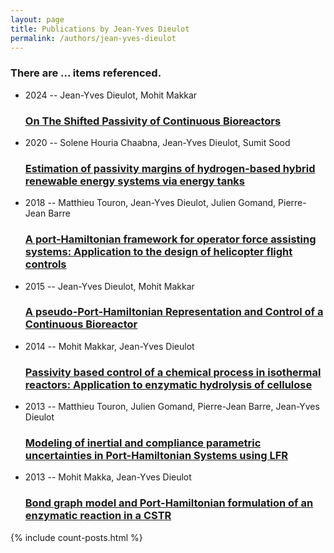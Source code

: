 ```yaml
---
layout: page
title: Publications by Jean-Yves Dieulot
permalink: /authors/jean-yves-dieulot
---
```


<h3 id="number-posts">There are ... items referenced.</h3>
<ul class="post-list">
<li><span class='post-meta'>2024 -- Jean-Yves Dieulot, Mohit Makkar</span><h3><a class='post-link' href="{{ site.baseurl }}/on-the-shifted-passivity-of-continuous-bioreactors">On The Shifted Passivity of Continuous Bioreactors</a></h3></li>
<li><span class='post-meta'>2020 -- Solene Houria Chaabna, Jean-Yves Dieulot, Sumit Sood</span><h3><a class='post-link' href="{{ site.baseurl }}/estimation-of-passivity-margins-of-hydrogen-based-hybrid-renewable-energy-systems-via-energy-tanks">Estimation of passivity margins of hydrogen-based hybrid renewable energy systems via energy tanks</a></h3></li>
<li><span class='post-meta'>2018 -- Matthieu Touron, Jean-Yves Dieulot, Julien Gomand, Pierre-Jean Barre</span><h3><a class='post-link' href="{{ site.baseurl }}/a-port-hamiltonian-framework-for-operator-force-assisting-systems-application-to-the-design-of-helicopter-flight-controls">A port-Hamiltonian framework for operator force assisting systems: Application to the design of helicopter flight controls</a></h3></li>
<li><span class='post-meta'>2015 -- Jean-Yves Dieulot, Mohit Makkar</span><h3><a class='post-link' href="{{ site.baseurl }}/a-pseudo-port-hamiltonian-representation-and-control-of-a-continuous-bioreactor">A pseudo-Port-Hamiltonian Representation and Control of a Continuous Bioreactor</a></h3></li>
<li><span class='post-meta'>2014 -- Mohit Makkar, Jean-Yves Dieulot</span><h3><a class='post-link' href="{{ site.baseurl }}/passivity-based-control-of-a-chemical-process-in-isothermal-reactors-application-to-enzymatic-hydrolysis-of-cellulose">Passivity based control of a chemical process in isothermal reactors: Application to enzymatic hydrolysis of cellulose</a></h3></li>
<li><span class='post-meta'>2013 -- Matthieu Touron, Julien Gomand, Pierre-Jean Barre, Jean-Yves Dieulot</span><h3><a class='post-link' href="{{ site.baseurl }}/modeling-of-inertial-and-compliance-parametric-uncertainties-in-port-hamiltonian-systems-using-lfr">Modeling of inertial and compliance parametric uncertainties in Port-Hamiltonian Systems using LFR</a></h3></li>
<li><span class='post-meta'>2013 -- Mohit Makka, Jean-Yves Dieulot</span><h3><a class='post-link' href="{{ site.baseurl }}/bond-graph-model-and-port-hamiltonian-formulation-of-an-enzymatic-reaction-in-a-cstr">Bond graph model and Port-Hamiltonian formulation of an enzymatic reaction in a CSTR</a></h3></li>

</ul>
{% include count-posts.html %}

